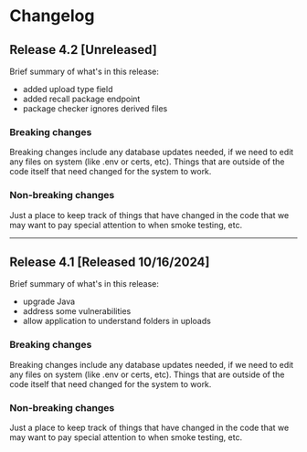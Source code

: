 # Changelog

## Release 4.2 [Unreleased]
Brief summary of what's in this release:
- added upload type field
- added recall package endpoint
- package checker ignores derived files


### Breaking changes

Breaking changes include any database updates needed, if we need to edit any files on system (like .env or certs, etc). Things that are outside of the code itself that need changed for the system to work.


### Non-breaking changes

Just a place to keep track of things that have changed in the code that we may want to pay special attention to when smoke testing, etc.

---


## Release 4.1 [Released 10/16/2024]
Brief summary of what's in this release:
- upgrade Java
- address some vulnerabilities
- allow application to understand folders in uploads


### Breaking changes

Breaking changes include any database updates needed, if we need to edit any files on system (like .env or certs, etc). Things that are outside of the code itself that need changed for the system to work.


### Non-breaking changes

Just a place to keep track of things that have changed in the code that we may want to pay special attention to when smoke testing, etc.


